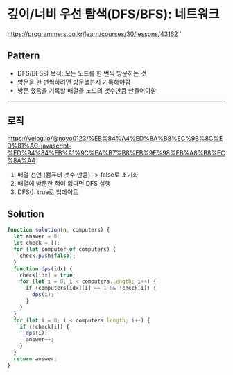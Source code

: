 # 깊이/너비 우선 탐색(DFS/BFS): 네트워크

https://programmers.co.kr/learn/courses/30/lessons/43162
'

## Pattern

- DFS/BFS의 목적: 모든 노드를 한 번씩 방문하는 것
- 방문을 한 번씩하려면 방문했는지 기록해야함
- 방문 했음을 기록할 배열을 노드의 갯수만큼 만들어야함

---

## 로직

https://velog.io/@noyo0123/%EB%84%A4%ED%8A%B8%EC%9B%8C%ED%81%AC-javascript-%ED%94%84%EB%A1%9C%EA%B7%B8%EB%9E%98%EB%A8%B8%EC%8A%A4

1. 배열 선언 (컴퓨터 갯수 만큼)
   -> false로 초기화
2. 배열에 방문한 적이 없다면 DFS 실행
3. DFS(): true로 업데이트

## Solution

```javascript
function solution(n, computers) {
  let answer = 0;
  let check = [];
  for (let computer of computers) {
    check.push(false);
  }
  function dps(idx) {
    check[idx] = true;
    for (let i = 0; i < computers.length; i++) {
      if (computers[idx][i] == 1 && !check[i]) {
        dps(i);
      }
    }
  }
  for (let i = 0; i < computers.length; i++) {
    if (!check[i]) {
      dps(i);
      answer++;
    }
  }
  return answer;
}
```
